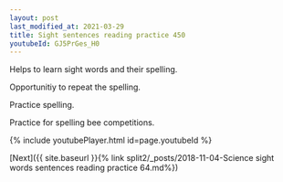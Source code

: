 ```yaml
---
layout: post
last_modified_at: 2021-03-29
title: Sight sentences reading practice 450
youtubeId: GJ5PrGes_H0
---
```

 
 
Helps to learn sight words and their spelling.

Opportunitiy to repeat the spelling. 

Practice spelling. 
 
Practice for spelling bee competitions. 
 
{% include youtubePlayer.html id=page.youtubeId %}
 
 

[Next]({{ site.baseurl }}{% link  split2/_posts/2018-11-04-Science sight words sentences reading practice 64.md%})
 
